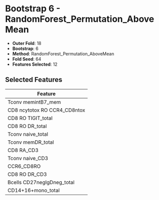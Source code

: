 # Bootstrap 6 - RandomForest_Permutation_AboveMean

- **Outer Fold**: 18
- **Bootstrap**: 6
- **Method**: RandomForest_Permutation_AboveMean
- **Fold Seed**: 64
- **Features Selected**: 12

## Selected Features

| Feature |
|---------|
| Tconv memintB7_mem |
| CD8 ncytotox RO CCR4_CD8ntox |
| CD8 RO TIGIT_total |
| CD8 RO DR_total |
| Tconv naive_total |
| Tconv memDR_total |
| CD8 RA_CD3 |
| Tconv naive_CD3 |
| CCR6_CD8RO |
| CD8 RO DR_CD3 |
| Bcells CD27negIgDneg_total |
| CD14+16+mono_total |
